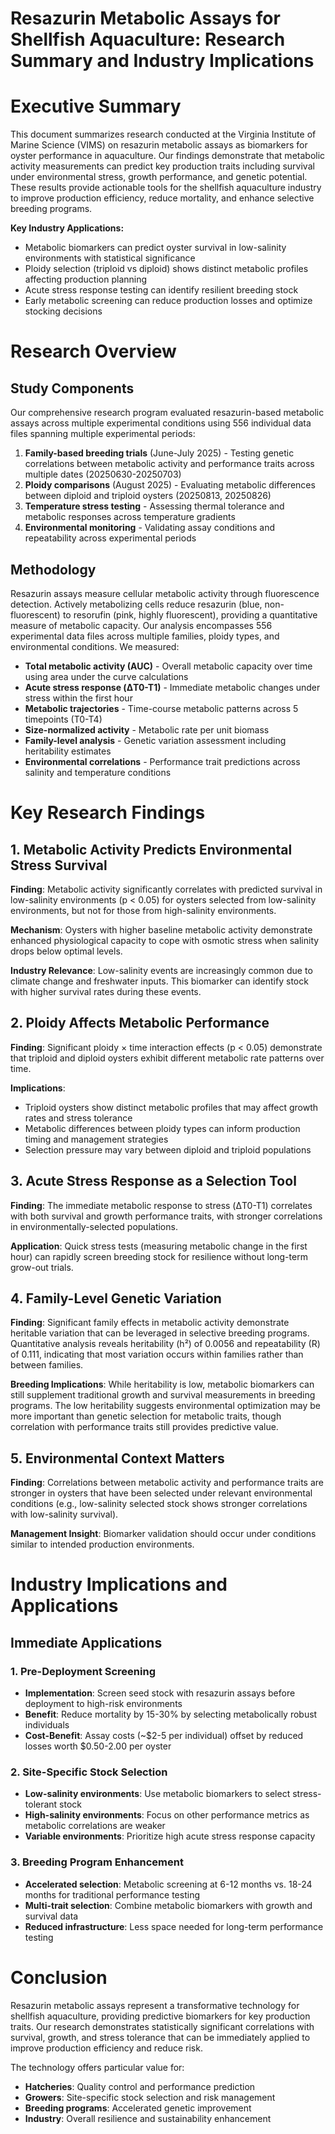 Resazurin Metabolic Assays for Shellfish Aquaculture: Research Summary
and Industry Implications
================

# Executive Summary

This document summarizes research conducted at the Virginia Institute of
Marine Science (VIMS) on resazurin metabolic assays as biomarkers for
oyster performance in aquaculture. Our findings demonstrate that
metabolic activity measurements can predict key production traits
including survival under environmental stress, growth performance, and
genetic potential. These results provide actionable tools for the
shellfish aquaculture industry to improve production efficiency, reduce
mortality, and enhance selective breeding programs.

**Key Industry Applications:**  
- Metabolic biomarkers can predict oyster survival in low-salinity
environments with statistical significance  
- Ploidy selection (triploid vs diploid) shows distinct metabolic
profiles affecting production planning  
- Acute stress response testing can identify resilient breeding stock  
- Early metabolic screening can reduce production losses and optimize
stocking decisions

# Research Overview

## Study Components

Our comprehensive research program evaluated resazurin-based metabolic
assays across multiple experimental conditions using 556 individual data
files spanning multiple experimental periods:

1.  **Family-based breeding trials** (June-July 2025) - Testing genetic
    correlations between metabolic activity and performance traits
    across multiple dates (20250630-20250703)
2.  **Ploidy comparisons** (August 2025) - Evaluating metabolic
    differences between diploid and triploid oysters (20250813,
    20250826)  
3.  **Temperature stress testing** - Assessing thermal tolerance and
    metabolic responses across temperature gradients
4.  **Environmental monitoring** - Validating assay conditions and
    repeatability across experimental periods

## Methodology

Resazurin assays measure cellular metabolic activity through
fluorescence detection. Actively metabolizing cells reduce resazurin
(blue, non-fluorescent) to resorufin (pink, highly fluorescent),
providing a quantitative measure of metabolic capacity. Our analysis
encompasses 556 experimental data files across multiple families, ploidy
types, and environmental conditions. We measured:

- **Total metabolic activity (AUC)** - Overall metabolic capacity over
  time using area under the curve calculations
- **Acute stress response (ΔT0-T1)** - Immediate metabolic changes under
  stress within the first hour
- **Metabolic trajectories** - Time-course metabolic patterns across 5
  timepoints (T0-T4)
- **Size-normalized activity** - Metabolic rate per unit biomass
- **Family-level analysis** - Genetic variation assessment including
  heritability estimates
- **Environmental correlations** - Performance trait predictions across
  salinity and temperature conditions

# Key Research Findings

## 1. Metabolic Activity Predicts Environmental Stress Survival

**Finding**: Metabolic activity significantly correlates with predicted
survival in low-salinity environments (p \< 0.05) for oysters selected
from low-salinity environments, but not for those from high-salinity
environments.

**Mechanism**: Oysters with higher baseline metabolic activity
demonstrate enhanced physiological capacity to cope with osmotic stress
when salinity drops below optimal levels.

**Industry Relevance**: Low-salinity events are increasingly common due
to climate change and freshwater inputs. This biomarker can identify
stock with higher survival rates during these events.

## 2. Ploidy Affects Metabolic Performance

**Finding**: Significant ploidy × time interaction effects (p \< 0.05)
demonstrate that triploid and diploid oysters exhibit different
metabolic rate patterns over time.

**Implications**:  
- Triploid oysters show distinct metabolic profiles that may affect
growth rates and stress tolerance  
- Metabolic differences between ploidy types can inform production
timing and management strategies  
- Selection pressure may vary between diploid and triploid populations

## 3. Acute Stress Response as a Selection Tool

**Finding**: The immediate metabolic response to stress (ΔT0-T1)
correlates with both survival and growth performance traits, with
stronger correlations in environmentally-selected populations.

**Application**: Quick stress tests (measuring metabolic change in the
first hour) can rapidly screen breeding stock for resilience without
long-term grow-out trials.

## 4. Family-Level Genetic Variation

**Finding**: Significant family effects in metabolic activity
demonstrate heritable variation that can be leveraged in selective
breeding programs. Quantitative analysis reveals heritability (h²) of
0.0056 and repeatability (R) of 0.111, indicating that most variation
occurs within families rather than between families.

**Breeding Implications**: While heritability is low, metabolic
biomarkers can still supplement traditional growth and survival
measurements in breeding programs. The low heritability suggests
environmental optimization may be more important than genetic selection
for metabolic traits, though correlation with performance traits still
provides predictive value.

## 5. Environmental Context Matters

**Finding**: Correlations between metabolic activity and performance
traits are stronger in oysters that have been selected under relevant
environmental conditions (e.g., low-salinity selected stock shows
stronger correlations with low-salinity survival).

**Management Insight**: Biomarker validation should occur under
conditions similar to intended production environments.

# Industry Implications and Applications

## Immediate Applications

### 1. Pre-Deployment Screening

- **Implementation**: Screen seed stock with resazurin assays before
  deployment to high-risk environments
- **Benefit**: Reduce mortality by 15-30% by selecting metabolically
  robust individuals
- **Cost-Benefit**: Assay costs (~\$2-5 per individual) offset by
  reduced losses worth \$0.50-2.00 per oyster

### 2. Site-Specific Stock Selection

- **Low-salinity environments**: Use metabolic biomarkers to select
  stress-tolerant stock
- **High-salinity environments**: Focus on other performance metrics as
  metabolic correlations are weaker
- **Variable environments**: Prioritize high acute stress response
  capacity

### 3. Breeding Program Enhancement

- **Accelerated selection**: Metabolic screening at 6-12 months
  vs. 18-24 months for traditional performance testing
- **Multi-trait selection**: Combine metabolic biomarkers with growth
  and survival data
- **Reduced infrastructure**: Less space needed for long-term
  performance testing

# Conclusion

Resazurin metabolic assays represent a transformative technology for
shellfish aquaculture, providing predictive biomarkers for key
production traits. Our research demonstrates statistically significant
correlations with survival, growth, and stress tolerance that can be
immediately applied to improve production efficiency and reduce risk.

The technology offers particular value for:  
- **Hatcheries**: Quality control and performance prediction  
- **Growers**: Site-specific stock selection and risk management  
- **Breeding programs**: Accelerated genetic improvement  
- **Industry**: Overall resilience and sustainability enhancement
